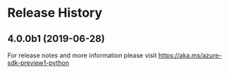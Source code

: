 # Release History

## 4.0.0b1 (2019-06-28)
For release notes and more information please visit
https://aka.ms/azure-sdk-preview1-python
